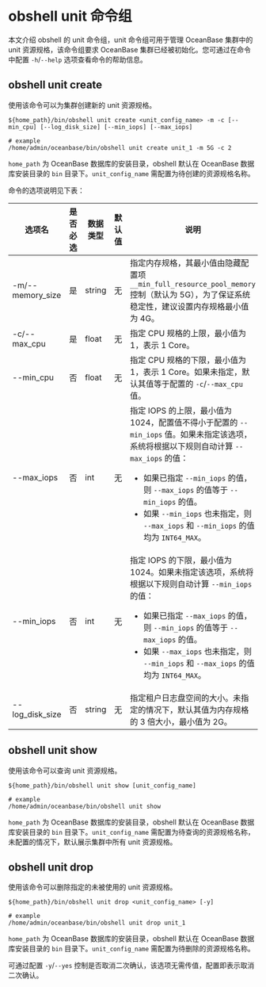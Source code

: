 # obshell unit 命令组

本文介绍 obshell 的 unit 命令组，unit 命令组可用于管理 OceanBase 集群中的 unit 资源规格，该命令组要求 OceanBase 集群已经被初始化。您可通过在命令中配置 `-h`/`--help` 选项查看命令的帮助信息。

## obshell unit create

使用该命令可以为集群创建新的 unit 资源规格。

```shell
${home_path}/bin/obshell unit create <unit_config_name> -m -c [--min_cpu] [--log_disk_size] [--min_iops] [--max_iops]

# example
/home/admin/oceanbase/bin/obshell unit create unit_1 -m 5G -c 2
```

`home_path` 为 OceanBase 数据库的安装目录，obshell 默认在 OceanBase 数据库安装目录的 `bin` 目录下。`unit_config_name` 需配置为待创建的资源规格名称。

命令的选项说明见下表：

| 选项名 | 是否必选 | 数据类型 | 默认值 | 说明  |
|-------|----------|---------|--------|-------|
| -m/--memory_size | 是 | string | 无 | 指定内存规格，其最小值由隐藏配置项 `__min_full_resource_pool_memory` 控制（默认为 5G），为了保证系统稳定性，建议设置内存规格最小值为 4G。  |
| -c/--max_cpu | 是 | float | 无 | 指定 CPU 规格的上限，最小值为 1，表示 1 Core。 |
| --min_cpu | 否 | float | 无 | 指定 CPU 规格的下限，最小值为 1，表示 1 Core。如果未指定，默认其值等于配置的 `-c`/`--max_cpu` 值。 |
| --max_iops | 否 | int | 无 | 指定 IOPS 的上限，最小值为 1024，配置值不得小于配置的 `--min_iops` 值。如果未指定该选项，系统将根据以下规则自动计算 `--max_iops` 的值：<ul><li>如果已指定 <code>--min_iops</code> 的值，则 <code>--max_iops</code> 的值等于 <code>--min_iops</code> 的值。</li><li>如果 <code>--min_iops</code> 也未指定，则 <code>--max_iops</code> 和 <code>--min_iops</code> 的值均为 <code>INT64_MAX</code>。</li></ul> |
| --min_iops | 否 | int | 无 | 指定 IOPS 的下限，最小值为 1024。如果未指定该选项，系统将根据以下规则自动计算 `--min_iops` 的值：<ul><li>如果已指定 <code>--max_iops</code> 的值，则 <code>--min_iops</code> 的值等于 <code>--max_iops</code> 的值。</li><li>如果 <code>--max_iops</code> 也未指定，则 <code>--min_iops</code> 和 <code>--max_iops</code> 的值均为 <code>INT64_MAX</code>。</li></ul> |
| --log_disk_size | 否 | string | 无 | 指定租户日志盘空间的大小。未指定的情况下，默认其值为内存规格的 3 倍大小，最小值为 2G。 |

## obshell unit show

使用该命令可以查询 unit 资源规格。

```shell
${home_path}/bin/obshell unit show [unit_config_name]

# example
/home/admin/oceanbase/bin/obshell unit show
```

`home_path` 为 OceanBase 数据库的安装目录，obshell 默认在 OceanBase 数据库安装目录的 `bin` 目录下。`unit_config_name` 需配置为待查询的资源规格名称，未配置的情况下，默认展示集群中所有 unit 资源规格。

## obshell unit drop

使用该命令可以删除指定的未被使用的 unit 资源规格。

```shell
${home_path}/bin/obshell unit drop <unit_config_name> [-y]

# example
/home/admin/oceanbase/bin/obshell unit drop unit_1
```

`home_path` 为 OceanBase 数据库的安装目录，obshell 默认在 OceanBase 数据库安装目录的 `bin` 目录下。`unit_config_name` 需配置为待删除的资源规格名称。

可通过配置 `-y`/`--yes` 控制是否取消二次确认，该选项无需传值，配置即表示取消二次确认。
